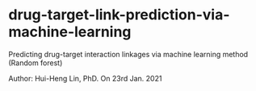 # drug-target-link-prediction-via-machine-learning
Predicting drug-target interaction linkages via machine learning method (Random forest)


Author: Hui-Heng Lin, PhD. On 23rd Jan. 2021
